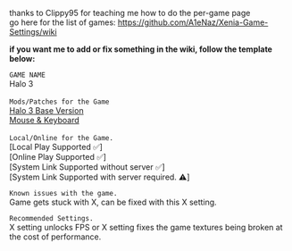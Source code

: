 thanks to Clippy95 for teaching me how to do the per-game page<br>
go here for the list of games: https://github.com/A1eNaz/Xenia-Game-Settings/wiki

**if you want me to add or fix something in the wiki, follow the template below:**

`GAME NAME`<br>
Halo 3<br><br>
`Mods/Patches for the Game`<br>
[Halo 3 Base Version](https://github.com/xenia-canary/game-patches/blob/main/patches/4D5307E6%20-%20Halo%203.patch.toml)<br>
[Mouse & Keyboard](https://github.com/Clippy95/xenia-canary-mousehook/releases)<br><br>
`Local/Online for the Game.`<br>
[Local Play Supported ✅]<br>
[Online Play Supported ✅]<br>
[System Link Supported without server ✅]<br>
[System Link Supported with server required. ⚠️]

`Known issues with the game.`<br>
Game gets stuck with X, can be fixed with this X setting.

`Recommended Settings.`<br>
X setting unlocks FPS or X setting fixes the game textures being broken at the cost of performance.
